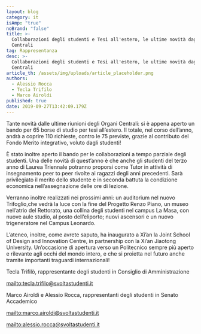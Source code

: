 ```yaml
---
layout: blog
category: it
isAmp: "true"
noBrand: "false"
title: >-
  Collaborazioni degli studenti e Tesi all'estero, le ultime novità dagli Organi
  Centrali
tag: Rappresentanza
desc: >-
  Collaborazioni degli studenti e Tesi all'estero, le ultime novità dagli Organi
  Centrali
article_th: /assets/img/uploads/article_placeholder.png
authors:
  - Alessio Rocca
  - Tecla Trifilo
  - Marco Airoldi
published: true
date: 2019-09-27T13:42:09.179Z
---
```

Tante novità dalle ultime riunioni degli Organi Centrali: si è appena aperto un bando per 65 borse di studio per tesi all’estero. Il totale, nel corso dell’anno, andrà a coprire 110 richieste, contro le 75 previste, grazie al contributo del Fondo Merito integrativo, voluto dagli studenti!



È stato inoltre aperto il bando per le collaborazioni a tempo parziale degli studenti. Una delle novità di quest’anno è che anche gli studenti del terzo anno di Laurea Triennale potranno proporsi come Tutor in attività di insegnamento peer to peer rivolte ai ragazzi degli anni precedenti. Sarà privilegiato il merito dello studente e in seconda battuta la condizione economica nell’assegnazione delle ore di lezione.



Verranno inoltre realizzati nei prossimi anni: un auditorium nel nuovo Trifoglio,che vedrà la luce con la fine del Progetto Renzo Piano, un museo nell’atrio del Rettorato, una collina degli studenti nel campus La Masa, con nuove aule studio, al posto dell’eliporto; nuovi ascensori e un nuovo trigeneratore nel Campus Leonardo.



L’ateneo, inoltre, come avrete saputo, ha inaugurato a Xi’an la Joint School of Design and Innovation Centre, in partnership con la Xi’an Jiaotong University. Un’occasione di apertura verso un Politecnico sempre più aperto e rilevante agli occhi del mondo intero, e che si proietta nel futuro anche tramite importanti traguardi internazionali!



 



Tecla Trifilò, rappresentante degli studenti in Consiglio di Amministrazione



<mailto:tecla.trifilo@svoltastudenti.it>



Marco Airoldi e Alessio Rocca, rappresentanti degli studenti in Senato Accademico



<mailto:marco.airoldi@svoltastudenti.it>



<mailto:alessio.rocca@svoltastudenti.it>
